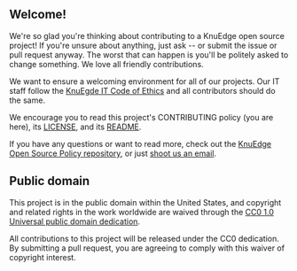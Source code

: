 ## Welcome!

We're so glad you're thinking about contributing to a KnuEdge open source project! If you're unsure about anything, just ask -- or submit the issue or pull request anyway. The worst that can happen is you'll be politely asked to change something. We love all friendly contributions.

We want to ensure a welcoming environment for all of our projects. Our IT staff follow the [KnuEgde IT Code of Ethics](https://confluence.knuedge.com/display/ITc/IT+Code+of+Ethics) and all contributors should do the same.

We encourage you to read this project's CONTRIBUTING policy (you are here), its [LICENSE](LICENSE.md), and its [README](README.md).

If you have any questions or want to read more, check out the [KnuEdge Open Source Policy repository](https://github.com/knuedge/open-source-policy), or just [shoot us an email](mailto:opensource@knuedge.com).

## Public domain

This project is in the public domain within the United States, and
copyright and related rights in the work worldwide are waived through
the [CC0 1.0 Universal public domain dedication](https://creativecommons.org/publicdomain/zero/1.0/).

All contributions to this project will be released under the CC0
dedication. By submitting a pull request, you are agreeing to comply
with this waiver of copyright interest.
